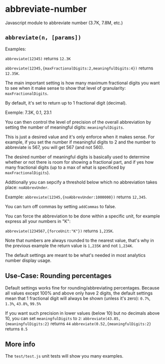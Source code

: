 # abbreviate-number
Javascript module to abbreviate number (3.7K, 7.8M, etc.)

## `abbreviate(n, [params])`

Examples:

`abbreviate(12345)` returns `12.3K`

`abbreviate(12345,{maxFractionalDigits:2,meaningfulDigits:4})` returns `12.35K`.

The main important setting is how many maximum fractional digits you want to see when it make sense to show that level of granularity: `maxFractionalDigits`.

By default, it's set to return up to 1 fractional digit (decimal).

Exemple: 7.3K, 0.1, 23.1

You can then control the level of precision of the overall abbreviation by setting the number of meaningful digits: `meaningfulDigits`.

This is just a desired value and it's only enforce when it makes sense. For example, if you set the number if meaningful digits to 2 and the number to abbreviate is 567, you will get 567 (and not 560).

The desired number of meaningful digits is basically used to determine whether or not there is room for showing a fractional part, and if yes how many fractional digits (up to a max of what is specificed by `maxFractionalDigits`).

Addtionally you can sepcify a threshold below which no abbreviation takes place: `noAbbrevUnder`.

Example:
`abbreviate(12345,{noAbbrevUnder:1000000})` returns `12,345`.

You can turn off commas by setting `addCommas` to false.

You can force the abbreviation to be done within a specific unit, for example express all your numbers in "K":

`abbreviate(1234567,{forceUnit:"K"})` returns `1,235K`.

Note that numbers are always rounded to the nearest value, that's why in the previous example the return value is `1,235K` and not `1,234K`.

The default settings are meant to be what's needed in most analytics number display usage.

## Use-Case: Rounding percentages
Default settings works fine for rounding/abbreviating percentages. Because all values except 100% and above only have 2 digits, the default settings mean that 1 fractional digit will always be shown (unless it's zero):
`0.7%`, `1.3%`, `43.8%`, `99.5%`

If you want such precision in lower values (below 10) but no decimals above 10, you can set `meaningfulDigits` to `2`:
`abbreviate(43.85,{meaningfulDigits:2}` returns `44`
`abbreviate(0.52,{meaningfulDigits:2}` returns `0.5`

## More info

The `test/test.js` unit tests will show you many examples.